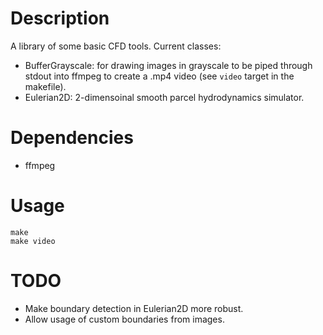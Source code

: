 # Description
A library of some basic CFD tools.
Current classes:
* BufferGrayscale: for drawing images in grayscale to be piped through stdout into ffmpeg to create a .mp4 video (see `video` target in the makefile).
* Eulerian2D: 2-dimensoinal smooth parcel hydrodynamics simulator.

# Dependencies
* ffmpeg

# Usage

```
make
make video
```

# TODO
* Make boundary detection in Eulerian2D more robust.
* Allow usage of custom boundaries from images.
